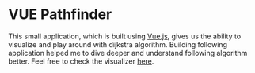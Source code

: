 # VUE Pathfinder

This small application, which is built using [Vue.js](https://vuejs.org/), gives us the ability to visualize and play around with dijkstra algorithm. Building following application helped me to dive deeper and understand following algorithm better. Feel free to
check the visualizer [here](https://saiat3.github.io/vue-pathfinder/).

